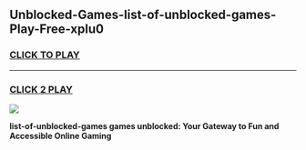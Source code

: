 
## Unblocked-Games-list-of-unblocked-games-Play-Free-xplu0
<h3>
<a href="https://premium76.site?title=list-of-unblocked-games&ref=18A1">CLICK TO PLAY</a></h3>
<hr>

<h3>
<a href="https://premium76.site?title=list-of-unblocked-games&ref=18A1">CLICK 2 PLAY</a>
  
</h3>

<a href="https://premium76.site?title=list-of-unblocked-games&ref=18A1"><img src="https://clearcache.store/games.png"></a>


**list-of-unblocked-games games unblocked: Your Gateway to Fun and Accessible Online Gaming**
